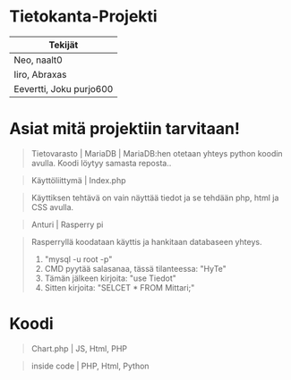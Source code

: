  # Tietokanta-Projekti
 
 | Tekijät |
 | --------- |
 | Neo, naalt0|
 | Iiro, Abraxas|
 | Eevertti, Joku purjo600 |
# Asiat mitä projektiin tarvitaan!

> Tietovarasto | MariaDB |
> MariaDB:hen otetaan yhteys python koodin avulla. Koodi löytyy samasta reposta..

> Käyttöliittymä | Index.php

> Käyttiksen tehtävä on vain näyttää tiedot ja se tehdään php, html ja CSS avulla.

> Anturi | Rasperry pi

> Rasperryllä koodataan käyttis ja hankitaan databaseen yhteys.
> 1. "mysql -u root -p"
> 2. CMD pyytää salasanaa, tässä tilanteessa: "HyTe"
> 3. Tämän jälkeen kirjoita: "use Tiedot"
> 4. Sitten kirjoita: "SELCET * FROM Mittari;"

# Koodi

> Chart.php | JS, Html, PHP

> inside code | PHP, Html, Python 
